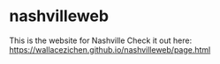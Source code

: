 # nashvilleweb
This is the website for Nashville
Check it out here: https://wallacezichen.github.io/nashvilleweb/page.html
